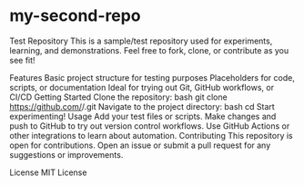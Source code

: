 # my-second-repo
Test Repository
This is a sample/test repository used for experiments, learning, and demonstrations. Feel free to fork, clone, or contribute as you see fit!

Features
Basic project structure for testing purposes
Placeholders for code, scripts, or documentation
Ideal for trying out Git, GitHub workflows, or CI/CD
Getting Started
Clone the repository:
bash
git clone https://github.com/<your-username>/<your-repo>.git
Navigate to the project directory:
bash
cd <your-repo>
Start experimenting!
Usage
Add your test files or scripts.
Make changes and push to GitHub to try out version control workflows.
Use GitHub Actions or other integrations to learn about automation.
Contributing
This repository is open for contributions. Open an issue or submit a pull request for any suggestions or improvements.

License
MIT License
